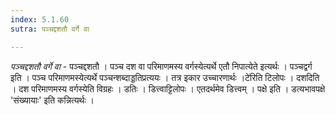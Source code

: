 ```yaml
---
index: 5.1.60
sutra: पञ्चद्दशतौ वर्गे वा

---
```

_पञ्चद्दशतौ वर्गे वा_ - पञ्चद्दशतौ । पञ्च दश वा परिमाणमस्य वर्गस्येत्यर्थे एतौ निपात्येते इत्यर्थः । पञ्चद्वर्ग इति । पञ्च परिमाणमस्येत्यर्थे पञ्चन्शब्दाड्डतिप्रत्ययः । तत्र इकार उच्चारणार्थः ।टे॑रिति टिलोपः । दशदिति । दश परिमाणमस्य वर्गस्येति विग्रहः । डतिः । डित्त्वाट्टिलोपः । एतदर्थमेव डित्त्वम् । पक्षे इति । डत्यभावपक्षे 'संख्यायाः' इति कन्नित्यर्थः ।